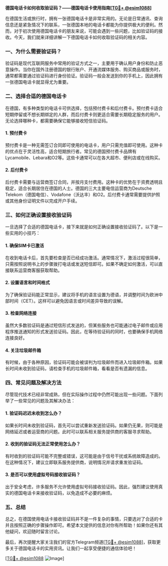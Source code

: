 **德国电话卡如何收取验证码？——德国电话卡使用指南[[TG💪+ @esim1088](https://t.me/s/esim1088)]**

在德国生活或旅行时，拥有一张德国电话卡是非常实用的。无论是日常通讯、查询信息还是紧急情况下的联系，一张德国本地的电话卡都能为你提供极大的便利。然而，对于初次使用德国电话卡的朋友来说，可能会遇到一些问题，比如验证码的接收。今天，我们就来详细讲解一下德国电话卡如何收取验证码的相关内容。

### 一、为什么需要验证码？

验证码是现代互联网服务中常用的验证方式之一，主要用于确认用户身份和防止恶意操作。当你在国外注册德国的银行账户、开通流媒体服务、购买商品或服务时，通常都需要通过验证码进行身份验证。验证码一般会发送到你的手机上，因此拥有一张德国电话卡就显得尤为重要。

### 二、选择合适的德国电话卡

在德国，有多种类型的电话卡可供选择，包括预付费卡和后付费卡。预付费卡适合短期停留或不想长期绑定的人群，而后付费卡则更适合需要长期稳定服务的用户。无论选择哪种卡，都需要确保它能够接收短信验证码。

#### 1. 预付费卡

预付费卡是一种无需签订合同即可使用的电话卡，用户只需充值即可使用。这种卡的优点在于灵活性高，适合短期旅行者。常见的德国预付费卡品牌有Lycamobile、Lebara和O2等。这些卡通常可以在各大超市、便利店或在线购买。

#### 2. 后付费卡

后付费卡需要与运营商签订合同，并按月支付费用。这种卡的优势在于资费透明且稳定，适合长期居住在德国的人士。德国的三大主要电信运营商为Deutsche Telekom（德国电信）、Vodafone（沃达丰）和O2。后付费卡通常需要提供护照或其他身份证明文件以完成开户手续。

### 三、如何正确设置接收验证码

一旦选择了合适的德国电话卡，接下来就是如何正确设置接收验证码了。以下是一些实用的小技巧：

#### 1. 确保SIM卡已激活

在收到电话卡后，首先要检查是否已经成功激活。通常情况下，激活过程很简单，只需按照说明书上的步骤拨打电话或发送短信即可。如果不确定如何激活，可以直接联系运营商客服获取帮助。

#### 2. 设置语言和时间格式

为了确保验证码能正常显示，建议将手机的语言设置为德语，并调整时间为欧洲中部时间（CET）。这样可以避免因语言或时间差异导致的误解。

#### 3. 检查网络连接

虽然大多数验证码是通过短信形式发送的，但某些服务也可能通过电子邮件或应用程序推送通知的形式发送验证码。因此，在等待验证码的同时，也要确保手机网络连接良好。

#### 4. 关注垃圾邮件箱

有时候，由于各种原因，验证码可能会被误判为垃圾邮件而进入垃圾邮件箱。如果长时间未收到验证码，请检查手机的垃圾邮件箱，看看是否有遗漏的信息。

### 四、常见问题及解决方法

尽管现代技术已经非常成熟，但在实际操作过程中仍然可能出现一些问题。下面列举了一些常见的问题及其解决办法：

#### 1. 验证码迟迟未收到怎么办？

如果长时间未收到验证码，首先可以尝试重新发送验证码。如果仍无果，则可能是网络延迟或者运营商的问题。此时可以联系相关服务提供商的客服寻求帮助。

#### 2. 收到的验证码无法正常使用怎么办？

有时收到的验证码可能不完整或错误，这可能是由于信号干扰或系统故障造成的。在这种情况下，建议立即联系服务提供商，说明情况并请求重发验证码。

#### 3. 是否可以使用虚拟号码接收验证码？

出于安全考虑，许多服务不允许使用虚拟号码接收验证码。因此，强烈建议使用真实的德国电话卡来接收验证码，以免造成不必要的麻烦。

### 五、总结

总之，在德国使用电话卡接收验证码并不是一件复杂的事情，只要选对了合适的卡并且按照正确的步骤操作即可。希望本文提供的信息对你有所帮助！如果你还有其他疑问，欢迎随时留言讨论。

最后，再次提醒大家关注我们的官方Telegram频道[[TG💪+ @esim1088](https://t.me/s/esim1088)]，获取更多关于德国电话卡的实用资讯。让我们一起享受便捷的通信体验吧！

[[TG💪+ @esim1088](https://t.me/s/esim1088) ![Image](https://i.postimg.cc/4NQfJmqS/Snipaste-2025-05-13-00-14-12.png)]